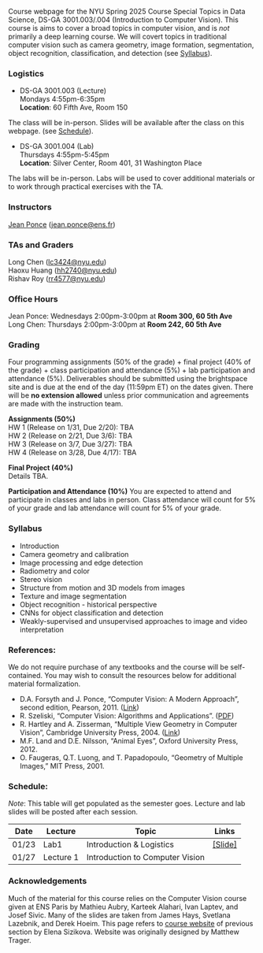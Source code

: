 Course webpage for the NYU Spring 2025 Course Special Topics in Data Science, DS-GA 3001.003/.004 (Introduction to Computer Vision). This course is aims to cover a broad topics in computer vision, and is *not* primarily a deep learning course. We will covert topics in traditional computer vision such as camera geometry, image formation, segmentation, object recognition, classification, and detection (see [Syllabus](#Syllabus)).


### Logistics

* DS-GA 3001.003 (Lecture) \
Mondays 4:55pm-6:35pm  \
**Location**: 60 Fifth Ave, Room 150

The class will be in-person. Slides will be available after the class on this webpage. (see [Schedule](#Schedule)).

* DS-GA 3001.004 (Lab) \
Thursdays 4:55pm-5:45pm \
**Location**: Silver Center, Room 401, 31 Washington Place

The labs will be in-person. Labs will be used to cover additional materials or to work through practical exercises with the TA. 



### Instructors

<a href="https://www.di.ens.fr/~ponce/">Jean Ponce</a> (jean.ponce@ens.fr)

### TAs and Graders
Long Chen (lc3424@nyu.edu)  \
Haoxu Huang (hh2740@nyu.edu)  \
Rishav Roy (rr4577@nyu.edu)

### Office Hours
Jean Ponce: Wednesdays 2:00pm-3:00pm at **Room 300, 60 5th Ave**  \
Long Chen: Thursdays 2:00pm-3:00pm at **Room 242, 60 5th Ave**


### Grading

Four programming assignments (50% of the grade) + final project (40% of the
grade) + class participation and attendance (5%) + lab participation and attendance (5%). Deliverables should be submitted using the brightspace site and is due at the end of the day (11:59pm ET) on the dates given. There will be **no extension allowed** unless prior communication and agreements are made with the instruction team.

**Assignments (50%)** \
HW 1 (Release on 1/31, Due 2/20): TBA \
HW 2 (Release on 2/21, Due 3/6): TBA  \
HW 3 (Release on 3/7, Due 3/27): TBA  \
HW 4 (Release on 3/28, Due 4/17): TBA

**Final Project (40%)** \
Details TBA.

**Participation and Attendance (10%)**
You are expected to attend and participate in classes and labs in person. Class attendance will count for 5% of your grade and lab attendance will count for 5% of your grade.


<a name="Syllabus"></a>
### Syllabus 
  * Introduction
  * Camera geometry and calibration
  * Image processing and edge detection
  * Radiometry and color
  * Stereo vision
  * Structure from motion and 3D models from images
  * Texture and image segmentation
  * Object recognition - historical perspective
  * CNNs for object classification and detection
  * Weakly-supervised and unsupervised approaches to image and video interpretation


### References:
We do not require purchase of any textbooks and the course will be self-contained. You may wish to consult the resources below for additional material formalization. 

* D.A. Forsyth and J. Ponce, “Computer Vision: A Modern Approach”, second edition, Pearson, 2011. (<a href="https://www.pearson.com/us/higher-education/program/Forsyth-Computer-Vision-A-Modern-Approach-2nd-Edition/PGM111082.html">Link</a>)
* R. Szeliski, “Computer Vision: Algorithms and Applications”. (<a href="http://szeliski.org/Book/">PDF</a>)
* R. Hartley and A. Zisserman, “Multiple View Geometry in Computer Vision”, Cambridge University Press, 2004. (<a href="https://www.robots.ox.ac.uk/~vgg/hzbook/">Link</a>)
* M.F. Land and D.E. Nilsson, “Animal Eyes”, Oxford University Press, 2012.
* O. Faugeras, Q.T. Luong, and T. Papadopoulo, “Geometry of Multiple Images,” MIT Press, 2001.


<a name="Schedule"></a>
### Schedule:

*Note*: This table will get populated as the semester goes. Lecture and lab slides will be posted after each session.

| Date  | Lecture               | Topic | Links                                                                                          |
| ----- | ------------------------ | ------| --------------------------------------------------------------------------------------------- |
| 01/23 | Lab1     | Introduction & Logistics       | <a href="https://www.di.ens.fr/~ponce/lect1.pptx">[Slide]</a> |
| 01/27 | Lecture 1     | Introduction to Computer Vision       | |


### Acknowledgements
Much of the material for this course relies on the Computer Vision course given at ENS Paris by Mathieu Aubry, Karteek Alahari, Ivan Laptev, and Josef Sivic. Many of the slides are taken from James Hays, Svetlana Lazebnik, and Derek Hoeim. This page refers to <a href="https://esizikova.github.io/introCV-spring2022/">course website</a> of previous section by Elena Sizikova. Website was originally designed by Matthew Trager.